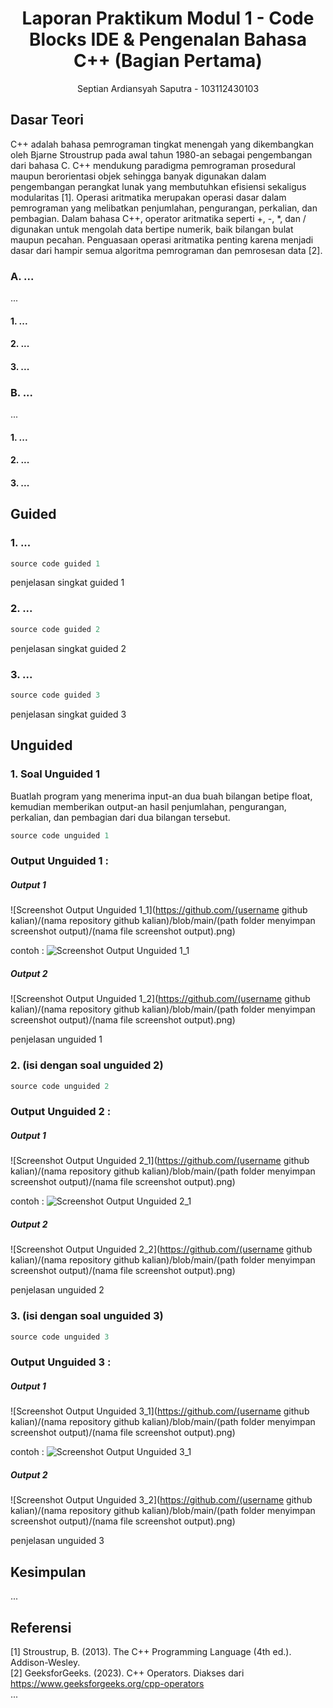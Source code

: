 # <h1 align="center">Laporan Praktikum Modul 1 - Code Blocks IDE & Pengenalan Bahasa C++ (Bagian Pertama)</h1>
<p align="center">Septian Ardiansyah Saputra - 103112430103</p>

## Dasar Teori
C++ adalah bahasa pemrograman tingkat menengah yang dikembangkan oleh Bjarne Stroustrup pada awal tahun 1980-an sebagai pengembangan dari bahasa C. C++ mendukung paradigma pemrograman prosedural maupun berorientasi objek sehingga banyak digunakan dalam pengembangan perangkat lunak yang membutuhkan efisiensi sekaligus modularitas [1]. Operasi aritmatika merupakan operasi dasar dalam pemrograman yang melibatkan penjumlahan, pengurangan, perkalian, dan pembagian. Dalam bahasa C++, operator aritmatika seperti +, -, *, dan / digunakan untuk mengolah data bertipe numerik, baik bilangan bulat maupun pecahan. Penguasaan operasi aritmatika penting karena menjadi dasar dari hampir semua algoritma pemrograman dan pemrosesan data [2].

### A. ...<br/>
...
#### 1. ...
#### 2. ...
#### 3. ...

### B. ...<br/>
...
#### 1. ...
#### 2. ...
#### 3. ...

## Guided 

### 1. ...

```C++
source code guided 1
```
penjelasan singkat guided 1

### 2. ...

```C++
source code guided 2
```
penjelasan singkat guided 2

### 3. ...

```C++
source code guided 3
```
penjelasan singkat guided 3

## Unguided 

### 1. Soal Unguided 1

Buatlah program yang menerima input-an dua buah bilangan betipe float, kemudian memberikan output-an hasil penjumlahan, pengurangan, perkalian, dan pembagian dari dua bilangan tersebut.

```C++
source code unguided 1
```
### Output Unguided 1 :

##### Output 1
![Screenshot Output Unguided 1_1](https://github.com/(username github kalian)/(nama repository github kalian)/blob/main/(path folder menyimpan screenshot output)/(nama file screenshot output).png)

contoh :
![Screenshot Output Unguided 1_1](https://github.com/DhimazHafizh/2311102151_Muhammad-Dhimas-Hafizh-Fathurrahman/blob/main/Pertemuan1_Modul1/Output-Unguided1-1.png)

##### Output 2
![Screenshot Output Unguided 1_2](https://github.com/(username github kalian)/(nama repository github kalian)/blob/main/(path folder menyimpan screenshot output)/(nama file screenshot output).png)

penjelasan unguided 1 

### 2. (isi dengan soal unguided 2)

```C++
source code unguided 2
```
### Output Unguided 2 :

##### Output 1
![Screenshot Output Unguided 2_1](https://github.com/(username github kalian)/(nama repository github kalian)/blob/main/(path folder menyimpan screenshot output)/(nama file screenshot output).png)

contoh :
![Screenshot Output Unguided 2_1](https://github.com/DhimazHafizh/2311102151_Muhammad-Dhimas-Hafizh-Fathurrahman/blob/main/Pertemuan1_Modul1/Output-Unguided2-1.png)

##### Output 2
![Screenshot Output Unguided 2_2](https://github.com/(username github kalian)/(nama repository github kalian)/blob/main/(path folder menyimpan screenshot output)/(nama file screenshot output).png)

penjelasan unguided 2

### 3. (isi dengan soal unguided 3)

```C++
source code unguided 3
```
### Output Unguided 3 :

##### Output 1
![Screenshot Output Unguided 3_1](https://github.com/(username github kalian)/(nama repository github kalian)/blob/main/(path folder menyimpan screenshot output)/(nama file screenshot output).png)

contoh :
![Screenshot Output Unguided 3_1](https://github.com/DhimazHafizh/2311102151_Muhammad-Dhimas-Hafizh-Fathurrahman/blob/main/Pertemuan1_Modul1/Output-Unguided3-1.png)

##### Output 2
![Screenshot Output Unguided 3_2](https://github.com/(username github kalian)/(nama repository github kalian)/blob/main/(path folder menyimpan screenshot output)/(nama file screenshot output).png)

penjelasan unguided 3

## Kesimpulan
...

## Referensi
[1] Stroustrup, B. (2013). The C++ Programming Language (4th ed.). Addison-Wesley. 
<br>[2] GeeksforGeeks. (2023). C++ Operators. Diakses dari https://www.geeksforgeeks.org/cpp-operators
<br>...
